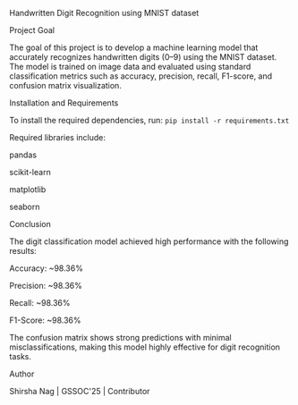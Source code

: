 Handwritten Digit Recognition using MNIST dataset

Project Goal

The goal of this project is to develop a machine learning model that accurately recognizes handwritten digits (0–9) using the MNIST dataset. The model is trained on image data and evaluated using standard classification metrics such as accuracy, precision, recall, F1-score, and confusion matrix visualization.

Installation and Requirements

To install the required dependencies, run:
`pip install -r requirements.txt`

Required libraries include:

pandas

scikit-learn

matplotlib

seaborn

Conclusion

The digit classification model achieved high performance with the following results:

Accuracy: ~98.36%

Precision: ~98.36%

Recall: ~98.36%

F1-Score: ~98.36%

The confusion matrix shows strong predictions with minimal misclassifications, 
making this model highly effective for digit recognition tasks.

Author

Shirsha Nag | GSSOC'25 | Contributor
